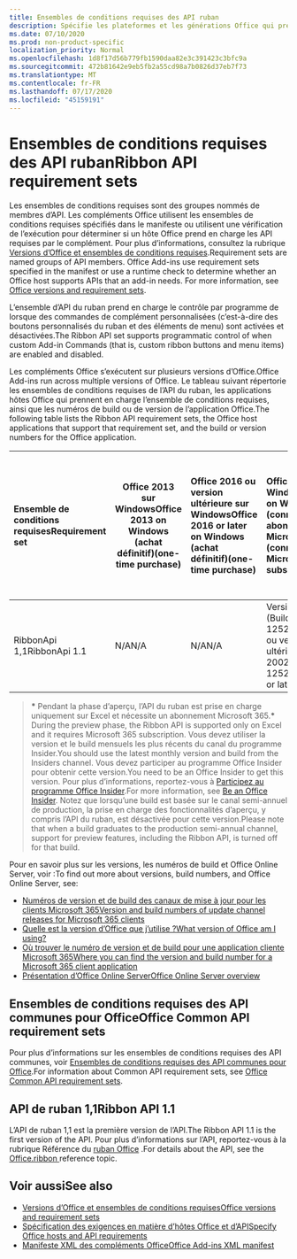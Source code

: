 ```yaml
---
title: Ensembles de conditions requises des API ruban
description: Spécifie les plateformes et les générations Office qui prennent en charge les API Dynamic Ribbon.
ms.date: 07/10/2020
ms.prod: non-product-specific
localization_priority: Normal
ms.openlocfilehash: 1d8f17d56b779fb1590daa82e3c391423c3bfc9a
ms.sourcegitcommit: 472b81642e9eb5fb2a55cd98a7b0826d37eb7f73
ms.translationtype: MT
ms.contentlocale: fr-FR
ms.lasthandoff: 07/17/2020
ms.locfileid: "45159191"
---
```

# <a name="ribbon-api-requirement-sets"></a><span data-ttu-id="8c8e8-103">Ensembles de conditions requises des API ruban</span><span class="sxs-lookup"><span data-stu-id="8c8e8-103">Ribbon API requirement sets</span></span>

<span data-ttu-id="8c8e8-p101">Les ensembles de conditions requises sont des groupes nommés de membres d’API. Les compléments Office utilisent les ensembles de conditions requises spécifiés dans le manifeste ou utilisent une vérification de l’exécution pour déterminer si un hôte Office prend en charge les API requises par le complément. Pour plus d’informations, consultez la rubrique [Versions d’Office et ensembles de conditions requises](/office/dev/add-ins/develop/office-versions-and-requirement-sets).</span><span class="sxs-lookup"><span data-stu-id="8c8e8-p101">Requirement sets are named groups of API members. Office Add-ins use requirement sets specified in the manifest or use a runtime check to determine whether an Office host supports APIs that an add-in needs. For more information, see [Office versions and requirement sets](/office/dev/add-ins/develop/office-versions-and-requirement-sets).</span></span>

<span data-ttu-id="8c8e8-107">L’ensemble d’API du ruban prend en charge le contrôle par programme de lorsque des commandes de complément personnalisées (c’est-à-dire des boutons personnalisés du ruban et des éléments de menu) sont activées et désactivées.</span><span class="sxs-lookup"><span data-stu-id="8c8e8-107">The Ribbon API set supports programmatic control of when custom Add-in Commands (that is, custom ribbon buttons and menu items) are enabled and disabled.</span></span>

<span data-ttu-id="8c8e8-108">Les compléments Office s’exécutent sur plusieurs versions d’Office.</span><span class="sxs-lookup"><span data-stu-id="8c8e8-108">Office Add-ins run across multiple versions of Office.</span></span> <span data-ttu-id="8c8e8-109">Le tableau suivant répertorie les ensembles de conditions requises de l’API du ruban, les applications hôtes Office qui prennent en charge l’ensemble de conditions requises, ainsi que les numéros de build ou de version de l’application Office.</span><span class="sxs-lookup"><span data-stu-id="8c8e8-109">The following table lists the Ribbon API requirement sets, the Office host applications that support that requirement set, and the build or version numbers for the Office application.</span></span>

|  <span data-ttu-id="8c8e8-110">Ensemble de conditions requises</span><span class="sxs-lookup"><span data-stu-id="8c8e8-110">Requirement set</span></span>  | <span data-ttu-id="8c8e8-111">Office 2013 sur Windows</span><span class="sxs-lookup"><span data-stu-id="8c8e8-111">Office 2013 on Windows</span></span><br><span data-ttu-id="8c8e8-112">(achat définitif)</span><span class="sxs-lookup"><span data-stu-id="8c8e8-112">(one-time purchase)</span></span> | <span data-ttu-id="8c8e8-113">Office 2016 ou version ultérieure sur Windows</span><span class="sxs-lookup"><span data-stu-id="8c8e8-113">Office 2016 or later on Windows</span></span><br><span data-ttu-id="8c8e8-114">(achat définitif)</span><span class="sxs-lookup"><span data-stu-id="8c8e8-114">(one-time purchase)</span></span>   | <span data-ttu-id="8c8e8-115">Office pour Windows\*</span><span class="sxs-lookup"><span data-stu-id="8c8e8-115">Office on Windows\*</span></span><br><span data-ttu-id="8c8e8-116">(connecté à un abonnement Microsoft 365)</span><span class="sxs-lookup"><span data-stu-id="8c8e8-116">(connected to a Microsoft 365 subscription)</span></span> |  <span data-ttu-id="8c8e8-117">Office sur iPad</span><span class="sxs-lookup"><span data-stu-id="8c8e8-117">Office on iPad</span></span><br><span data-ttu-id="8c8e8-118">(connecté à un abonnement Microsoft 365)</span><span class="sxs-lookup"><span data-stu-id="8c8e8-118">(connected to a Microsoft 365 subscription)</span></span>  |  <span data-ttu-id="8c8e8-119">Office sur Mac\*</span><span class="sxs-lookup"><span data-stu-id="8c8e8-119">Office on Mac\*</span></span><br><span data-ttu-id="8c8e8-120">(connecté à un abonnement Microsoft 365)</span><span class="sxs-lookup"><span data-stu-id="8c8e8-120">(connected to a Microsoft 365 subscription)</span></span>  | <span data-ttu-id="8c8e8-121">Office sur le web\*</span><span class="sxs-lookup"><span data-stu-id="8c8e8-121">Office on the web\*</span></span>  |  <span data-ttu-id="8c8e8-122">Office Online Server</span><span class="sxs-lookup"><span data-stu-id="8c8e8-122">Office Online Server</span></span>  |
|:-----|-----|:-----|:-----|:-----|:-----|:-----|:-----|
| <span data-ttu-id="8c8e8-123">RibbonApi 1,1</span><span class="sxs-lookup"><span data-stu-id="8c8e8-123">RibbonApi 1.1</span></span>  | <span data-ttu-id="8c8e8-124">N/A</span><span class="sxs-lookup"><span data-stu-id="8c8e8-124">N/A</span></span> | <span data-ttu-id="8c8e8-125">N/A</span><span class="sxs-lookup"><span data-stu-id="8c8e8-125">N/A</span></span> | <span data-ttu-id="8c8e8-126">Version 2002 (Build 12527,20264) ou version ultérieure</span><span class="sxs-lookup"><span data-stu-id="8c8e8-126">Version 2002 (Build 12527.20264) or later</span></span> | <span data-ttu-id="8c8e8-127">16,38 ou version ultérieure</span><span class="sxs-lookup"><span data-stu-id="8c8e8-127">16.38 or later</span></span> | <span data-ttu-id="8c8e8-128">S/O</span><span class="sxs-lookup"><span data-stu-id="8c8e8-128">N/A</span></span> | <span data-ttu-id="8c8e8-129">Février 2020</span><span class="sxs-lookup"><span data-stu-id="8c8e8-129">February 2020</span></span> | <span data-ttu-id="8c8e8-130">S/O</span><span class="sxs-lookup"><span data-stu-id="8c8e8-130">N/A</span></span>|

> <span data-ttu-id="8c8e8-131">**&#42;** Pendant la phase d’aperçu, l’API du ruban est prise en charge uniquement sur Excel et nécessite un abonnement Microsoft 365.</span><span class="sxs-lookup"><span data-stu-id="8c8e8-131">**&#42;** During the preview phase, the Ribbon API is supported only on Excel and it requires Microsoft 365 subscription.</span></span> <span data-ttu-id="8c8e8-132">Vous devez utiliser la version et le build mensuels les plus récents du canal du programme Insider.</span><span class="sxs-lookup"><span data-stu-id="8c8e8-132">You should use the latest monthly version and build from the Insiders channel.</span></span> <span data-ttu-id="8c8e8-133">Vous devez participer au programme Office Insider pour obtenir cette version.</span><span class="sxs-lookup"><span data-stu-id="8c8e8-133">You need to be an Office Insider to get this version.</span></span> <span data-ttu-id="8c8e8-134">Pour plus d’informations, reportez-vous à [Participez au programme Office Insider](https://products.office.com/office-insider?tab=tab-1).</span><span class="sxs-lookup"><span data-stu-id="8c8e8-134">For more information, see [Be an Office Insider](https://products.office.com/office-insider?tab=tab-1).</span></span> <span data-ttu-id="8c8e8-135">Notez que lorsqu’une build est basée sur le canal semi-annuel de production, la prise en charge des fonctionnalités d’aperçu, y compris l’API du ruban, est désactivée pour cette version.</span><span class="sxs-lookup"><span data-stu-id="8c8e8-135">Please note that when a build graduates to the production semi-annual channel, support for preview features, including the Ribbon API, is turned off for that build.</span></span>

<span data-ttu-id="8c8e8-136">Pour en savoir plus sur les versions, les numéros de build et Office Online Server, voir :</span><span class="sxs-lookup"><span data-stu-id="8c8e8-136">To find out more about versions, build numbers, and Office Online Server, see:</span></span>

- [<span data-ttu-id="8c8e8-137">Numéros de version et de build des canaux de mise à jour pour les clients Microsoft 365</span><span class="sxs-lookup"><span data-stu-id="8c8e8-137">Version and build numbers of update channel releases for Microsoft 365 clients</span></span>](https://support.office.com/article/version-and-build-numbers-of-update-channel-releases-ae942449-1fca-4484-898b-a933ea23def7)
- [<span data-ttu-id="8c8e8-138">Quelle est la version d’Office que j’utilise ?</span><span class="sxs-lookup"><span data-stu-id="8c8e8-138">What version of Office am I using?</span></span>](https://support.office.com/article/What-version-of-Office-am-I-using-932788b8-a3ce-44bf-bb09-e334518b8b19)
- [<span data-ttu-id="8c8e8-139">Où trouver le numéro de version et de build pour une application cliente Microsoft 365</span><span class="sxs-lookup"><span data-stu-id="8c8e8-139">Where you can find the version and build number for a Microsoft 365 client application</span></span>](https://support.office.com/article/version-and-build-numbers-of-update-channel-releases-ae942449-1fca-4484-898b-a933ea23def7)
- [<span data-ttu-id="8c8e8-140">Présentation d’Office Online Server</span><span class="sxs-lookup"><span data-stu-id="8c8e8-140">Office Online Server overview</span></span>](/officeonlineserver/office-online-server-overview)

## <a name="office-common-api-requirement-sets"></a><span data-ttu-id="8c8e8-141">Ensembles de conditions requises des API communes pour Office</span><span class="sxs-lookup"><span data-stu-id="8c8e8-141">Office Common API requirement sets</span></span>

<span data-ttu-id="8c8e8-142">Pour plus d’informations sur les ensembles de conditions requises des API communes, voir [Ensembles de conditions requises des API communes pour Office](office-add-in-requirement-sets.md).</span><span class="sxs-lookup"><span data-stu-id="8c8e8-142">For information about Common API requirement sets, see [Office Common API requirement sets](office-add-in-requirement-sets.md).</span></span>

## <a name="ribbon-api-11"></a><span data-ttu-id="8c8e8-143">API de ruban 1,1</span><span class="sxs-lookup"><span data-stu-id="8c8e8-143">Ribbon API 1.1</span></span>

<span data-ttu-id="8c8e8-144">L’API de ruban 1,1 est la première version de l’API.</span><span class="sxs-lookup"><span data-stu-id="8c8e8-144">The Ribbon API 1.1 is the first version of the API.</span></span> <span data-ttu-id="8c8e8-145">Pour plus d’informations sur l’API, reportez-vous à la rubrique Référence du [ruban Office](/javascript/api/office/office.ribbon) .</span><span class="sxs-lookup"><span data-stu-id="8c8e8-145">For details about the API, see the [Office.ribbon ](/javascript/api/office/office.ribbon) reference topic.</span></span>

## <a name="see-also"></a><span data-ttu-id="8c8e8-146">Voir aussi</span><span class="sxs-lookup"><span data-stu-id="8c8e8-146">See also</span></span>

- [<span data-ttu-id="8c8e8-147">Versions d’Office et ensembles de conditions requises</span><span class="sxs-lookup"><span data-stu-id="8c8e8-147">Office versions and requirement sets</span></span>](/office/dev/add-ins/develop/office-versions-and-requirement-sets)
- [<span data-ttu-id="8c8e8-148">Spécification des exigences en matière d’hôtes Office et d’API</span><span class="sxs-lookup"><span data-stu-id="8c8e8-148">Specify Office hosts and API requirements</span></span>](/office/dev/add-ins/develop/specify-office-hosts-and-api-requirements)
- [<span data-ttu-id="8c8e8-149">Manifeste XML des compléments Office</span><span class="sxs-lookup"><span data-stu-id="8c8e8-149">Office Add-ins XML manifest</span></span>](/office/dev/add-ins/develop/add-in-manifests)
